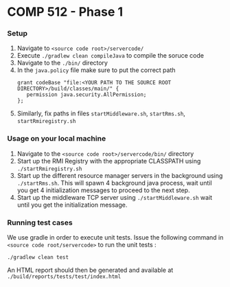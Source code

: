 # COMP 512 - Phase 1

### Setup

1. Navigate to `<source code root>/servercode/`
2. Execute `./gradlew clean compileJava` to compile the soruce code
3. Navigate to the `./bin/` directory
4. In the `java.policy` file make sure to put the correct path 
   ```
   grant codeBase "file:<YOUR PATH TO THE SOURCE ROOT DIRECTORY>/build/classes/main/" {
      permission java.security.AllPermission;
   };
   ```
5. Similarly, fix paths in files `startMiddleware.sh`, `startRms.sh`, `startRmiregistry.sh`

### Usage on your local machine

1. Navigate to the `<source code root>/servercode/bin/` directory
2. Start up the RMI Registry with the appropriate CLASSPATH using `./startRmiregistry.sh`
3. Start up the different resource manager servers in the background using `./startRms.sh`. 
   This will spawn 4 background java process, wait until you get 4 initialization messages to proceed to the next step.
4. Start up the middleware TCP server using `./startMiddleware.sh` wait until you get the initialization message.

### Running test cases
We use gradle in order to execute unit tests. Issue the following command in `<source code root/servercode>` to run the unit tests : 
 
 ```
 ./gradlew clean test
 ```
 
 An HTML report should then be generated and available at ```./build/reports/tests/test/index.html```
 
 